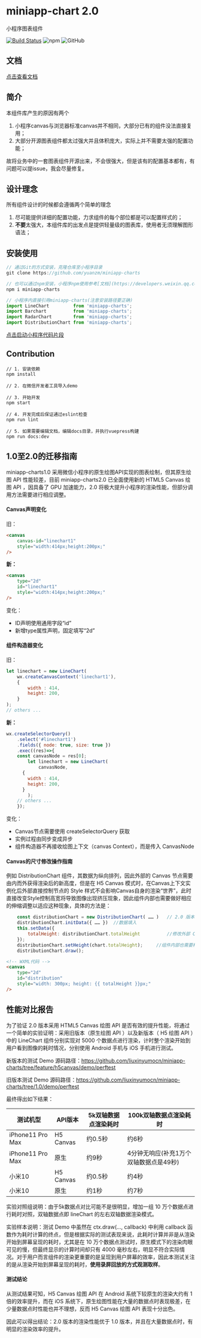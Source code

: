 # miniapp-chart 2.0
小程序图表组件

[![Build Status](https://travis-ci.com/yuanzm/miniapp-charts.svg?branch=master)](https://travis-ci.com/yuanzm/miniapp-charts)
![npm](https://img.shields.io/npm/v/miniapp-charts)
![GitHub](https://img.shields.io/github/license/yuanzm/miniapp-charts)

## 文档
[点击查看文档](https://yuanzm.github.io/miniapp-charts/)

## 简介

本组件库产生的原因有两个

1. 小程序canvas与浏览器标准canvas并不相同，大部分已有的组件没法直接复用；
2. 大部分开源图表组件都太过强大并且体积庞大，实际上并不需要太强的配置功能；

故将业务中的一套图表组件开源出来，不会很强大，但是该有的配置基本都有，有问题可以提issue，我会尽量修复。

## 设计理念

所有组件设计的时候都会遵循两个简单的理念

1. 尽可能提供详细的配置功能，力求组件的每个部位都是可以配置样式的；
2. **不要**太强大，本组件库的出发点是提供轻量级的图表库，使用者无须理解图形语法；

## 安装使用

``` js
// 通过Git的方式安装，克隆仓库至小程序目录
git clone https://github.com/yuanzm/miniapp-charts

// 也可以通过npm安装，小程序npm使用参考[文档](https://developers.weixin.qq.com/miniprogram/dev/devtools/npm.html)
npm i miniapp-charts

// 小程序内直接引用miniapp-charts(注意安装路径要正确)
import LineChart         from 'miniapp-charts';
import Barchart          from 'miniapp-charts';
import RadarChart        from 'miniapp-charts';
import DistributionChart from 'miniapp-charts';
```

[点击启动小程序代码片段](https://developers.weixin.qq.com/s/Rb0JWWmo7led)

## Contribution
```
// 1. 安装依赖
npm install

// 2. 在微信开发者工具导入demo

// 3. 开始开发
npm start

// 4. 开发完成后保证通过eslint检查
npm run lint

// 5. 如果需要编辑文档，编辑docs目录，并执行vuepress构建
npm run docs:dev
```



## 1.0至2.0的迁移指南

miniapp-charts1.0 采用微信小程序的原生绘图API实现的图表绘制，但其原生绘图 API 性能较差，目前 miniapp-charts2.0 已全面使用新的 HTML5 Canvas 绘图 API ，因具备了 GPU 加速能力，2.0 将极大提升小程序的渲染性能，但部分调用方法需要进行相应调整。

#### Canvas声明变化

旧：

```html
<canvas
	canvas-id="linechart1"
	style="width:414px;height:200px;"
/>
```

**新：**

```html
<canvas
	type="2d"
	id="linechart1"
	style="width:414px;height:200px;"
/>
```

变化：

- ID声明使用通用字段“id”
- 新增type属性声明，固定填写“2d”

#### 组件构造器变化

旧：

```javascript
let linechart = new LineChart(
	wx.createCanvasContext('linechart1'),
	{
		width : 414,
		height: 200,
	}
);
// others ...
```

**新：**

```javascript
wx.createSelectorQuery()
	.select('#linechart1')
	.fields({ node: true, size: true })
	.exec((res)=>{
  	const canvasNode = res[0];
		let linechart = new LineChart(
			canvasNode,
      {
        width : 414,
        height: 200,
      }
		);
  	// others ...
	});
```

变化：

- Canvas节点需要使用 createSelectorQuery 获取
- 实例过程由同步变成异步
- 组件构造器不再接收绘图上下文（canvas Context），而是传入 CanvasNode



#### Canvas的尺寸修改操作指南

例如 DistributionChart 组件，其数据为纵向排列，因此外部的 Canvas 节点需要由内而外获得渲染后的新高度，但是在 H5 Canvas 模式时，在Canvas上下文实例化后外部直接控制节点的 Style 样式不会影响Canvas自身的渲染“世界”，此时直接改变Style控制高宽将导致图像出现挤压现象，因此组件内部也需要做好相应的伸缩调整以适应这种现象，具体的方法是：

```javascript
	const distributionChart = new DistributionChart( …… )	// 2.0 版本的 DistributionChart 组件实例
	distributionChart.initData({ …… })	//数据填入
	this.setData({
		totalHeight: distributionChart.totalHeight			//修改外部 Canvas Style 样式
	});
	distributionChart.setHeight(chart.totalHeight);		//组件内部也需要相应的适应高度变化
	distributionChart.draw();													//完成渲染
```

```html
<!-- WXML代码 -->
<canvas
	type="2d"
	id="distribution"
	style="width: 300px; height: {{ totalHeight }}px;"
/>
```



## 性能对比报告

为了验证 2.0 版本采用 HTML5 Canvas 绘图 API 是否有效的提升性能，将通过一个简单的实验证明：采用旧版本（原生绘图 API ）以及新版本（ H5 绘图 API ）中的 LineChart 组件分别实现对 5000 个数据点进行渲染，计时整个渲染开始到用户看到图像的耗时情况，分别使用 Android 手机与 iOS 手机进行测试。

新版本的测试 Demo 源码路径：https://github.com/liuxinyumocn/miniapp-charts/tree/feature/h5canvas/demo/perftest

旧版本测试 Demo 源码路径：https://github.com/liuxinyumocn/miniapp-charts/tree/1.0/demo/perftest

最终得出如下结果：

| 测试机型         | API版本   | 5k双轴数据点渲染耗时 | 100k双轴数据点渲染耗时                 |
| ---------------- | --------- | -------------------- | -------------------------------------- |
| iPhone11 Pro Max | H5 Canvas | 约0.5秒              | 约6秒                                  |
| iPhone11 Pro Max | 原生      | 约9秒                | 4分钟无响应(补充1万个双轴数据点是49秒) |
| 小米10           | H5 Canvas | 约0.5秒              | 约4秒                                  |
| 小米10           | 原生      | 约1秒                | 约7秒                                  |

实验对照组说明：由于5k数据点对比可能不是很明显，增加一组 10 万个数据点进行耗时对照，双轴数据点即 lineChart 的左右双轴数据渲染模式。

实验样本说明：测试 Demo 中虽然在 ctx.draw(..., callback) 中利用 callback 函数作为耗时计算的终点，但是根据实际的测试表现来说，此耗时计算并非是从渲染开始到屏幕呈现的耗时，尤其是在 10 万个数据点测试时，原生模式下的渲染肉眼可见的慢，但最终显示的计算时间却只有 4000 毫秒左右，明显不符合实际情况。对于用户而言组件的渲染更重要的是呈现到用户屏幕的效率，因此本测试关注的是从渲染开始到屏幕呈现的耗时，**使用录屏回放的方式观测取样**。

#### 测试结论

从测试结果可知，H5 Canvas 绘图 API 在 Android 系统下较原生的渲染大约有 1 倍的效率提升，而在 iOS 系统下，原生绘图性能在大量的数据点时表现极差，在少量数据点时性能也并不理想，反而 H5 Canvas 绘图 API 表现十分出色。

因此可以得出结论：2.0 版本的渲染性能优于 1.0 版本，并且在大量数据点时，有明显的渲染效率的提升。

